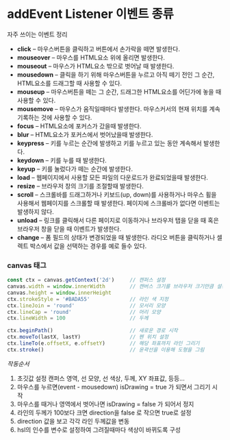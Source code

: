 # addEvent Listener 이벤트 종류

자주 쓰이는 이벤트 정리

- **click** – 마우스버튼을 클릭하고 버튼에서 손가락을 떼면 발생한다.
- **mouseover** – 마우스를 HTML요소 위에 올리면 발생한다.
- **mouseout** – 마우스가 HTML요소 밖으로 벗어날 때 발생한다.
- **mousedown** – 클릭을 하기 위해 마우스버튼을 누르고 아직 떼기 전인 그 순간, HTML요소를 드래그할 때 사용할 수 있다.
- **mouseup** – 마우스버튼을 떼는 그 순간, 드래그한 HTML요소를 어딘가에 놓을 때 사용할 수 있다.
- **mousemove** – 마우스가 움직일때마다 발생한다. 마우스커서의 현재 위치를 계속 기록하는 것에 사용할 수 있다.
- **focus** – HTML요소에 포커스가 갔을때 발생한다.
- **blur** – HTML요소가 포커스에서 벗어났을때 발생한다.
- **keypress** – 키를 누르는 순간에 발생하고 키를 누르고 있는 동안 계속해서 발생한다.
- **keydown** – 키를 누를 때 발생한다.
- **keyup** – 키를 눌렀다가 떼는 순간에 발생한다.
- **load** – 웹페이지에서 사용할 모든 파일의 다운로드가 완료되었을때 발생한다.
- **resize** – 브라우저 창의 크기를 조절할때 발생한다.
- **scroll** – 스크롤바를 드래그하거나 키보드(up, down)를 사용하거나 마우스 휠을 사용해서 웹페이지를 스크롤할 때 발생한다. 페이지에 스크롤바가 없다면 이벤트는 발생하지 않다.
- **unload** – 링크를 클릭해서 다른 페이지로 이동하거나 브라우저 탭을 닫을 때 혹은 브라우저 창을 닫을 때 이벤트가 발생한다.
- **change** – 폼 필드의 상태가 변경되었을 때 발생한다. 라디오 버튼을 클릭하거나 셀렉트 박스에서 값을 선택하는 경우를 예로 들수 있다.



### canvas 태그

```javascript
const ctx = canvas.getContext('2d') 	// 캔퍼스 설정
canvas.width = window.innerWidth		// 캔버스 크기를 브라우저 크기만큼 설정
canvas.height = window.innerHeight
ctx.strokeStyle = '#BADA55'				// 라인 색 지정
ctx.lineJoin = 'round'					// 모서리 모양
ctx.lineCap = 'round'					// 머리 모양
ctx.lineWidth = 100						// 두께

ctx.beginPath()							// 새로운 경로 시작
ctx.moveTo(lastX, lastY)				// 펜 위치 설정
ctx.lineTo(e.offsetX, e.offsetY)		// 해당 좌표까지 라인 그리기
ctx.stroke()							// 윤곽선을 이용해 도형을 그림
```

*작동순서*

1. 초깃값 설정
   캔퍼스 영역, 선 모양, 선 색상, 두께, XY 좌표값, 등등...
2. 마우스를 누르면(event - mousedown) isDrawing = true 가 되면서 그리기 시작
3. 마우스를 때거나 영역에서 벗어나면 isDrawing = false 가 되어서 정지
4. 라인의 두께가 100보다 크면 direction을 false 로 작으면 true로 설정
5. direction 값을 보고 각각 라인 두께값을 변동
6. hsl의 인수를 변수로 설정하여 그려질때마다 색상이 바뀌도록 구성